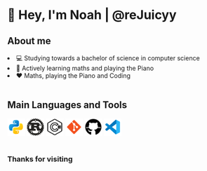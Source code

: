 <h1><b>👋 Hey, I'm Noah | @reJuicyy</b></h1>

<h2><b>About me</b></h2>

<li> 💻 Studying towards a bachelor of science in computer science</li>
<li> 🧠 Actively learning maths and playing the Piano</li>
<li> ❤️ Maths, playing the Piano and Coding</li>

<br/>
<h2><b>Main Languages and Tools</b></h2>
<code><img width="40" src="https://github.com/reJuicyy/reJuicyy/blob/main/Icons/Python.svg"></code>
<code><img width="40" src="https://github.com/reJuicyy/reJuicyy/blob/main/Icons/Rust.svg"></code>
<code><img width="40" src="https://github.com/reJuicyy/reJuicyy/blob/main/Icons/CSharp.svg"></code>
<code><img width="40" src="https://github.com/reJuicyy/reJuicyy/blob/main/Icons/Git.svg"></code>
<code><img width="40" src="https://github.com/reJuicyy/reJuicyy/blob/main/Icons/GitHub.svg"></code>
<code><img width="40" src="https://github.com/reJuicyy/reJuicyy/blob/main/Icons/vscode.svg"></code>

<br/>
<br/>

<h3><b>Thanks for visiting</b></h3>